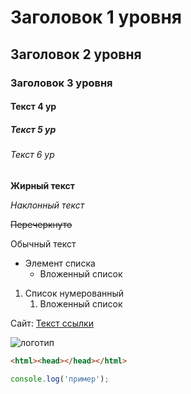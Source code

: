 # Заголовок 1 уровня

## Заголовок 2 уровня

### Заголовок 3 уровня

#### Текст 4 ур

##### Текст 5 ур

###### Текст 6 ур

**Жирный текст**

*Наклонный текст*

~~Перечеркнуто~~

Обычный текст

* Элемент списка
    * Вложенный список

1. Список нумерованный
    1. Вложенный список

Сайт: [Текст ссылки](https://ya.ru)

![логотип](url-картинки)

```html
<html><head></head></html>
```

```javascript
console.log('пример');
```


